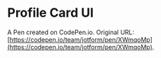 # Profile Card UI

A Pen created on CodePen.io. Original URL: [https://codepen.io/team/jotform/pen/XWmqoMp](https://codepen.io/team/jotform/pen/XWmqoMp).

